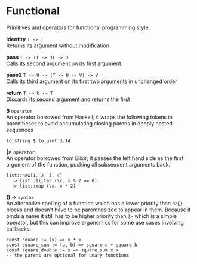 # Functional

Primitives and operators for functional programming style.

**identity** `T -> T` <br/>
Returns its argument without modification

**pass** `T -> (T -> U) -> U` <br/>
Calls its second argument on its first argument.

**pass2** `T -> U -> (T -> U -> V) -> V` <br/>
Calls its third argument on its first two arguments in unchanged order

**return** `T -> U -> T` <br/>
Discards its second argument and returns the first

**&dollar;** `operator` <br/>
An operator borrowed from Haskell; it wraps the following tokens in parentheses to avoid accumulating closing parens in deeply nested sequences

```
to_string $ to_uint 3.14
```

**|>** `operator` <br/>
An operator borrowed from Elixir; it passes the left hand side as the first argument of the function, pushing all subsequent arguments back.

```
list::new[1, 2, 3, 4]
  |> list::filter (\x. x % 2 == 0)
  |> list::map (\x. x * 2)
```


**() =>** `syntax` <br/>
An alternative spelling of a function which has a lower priority than `do{}` blocks and doesn't have to be parenthesized to appear in them. Because it binds a name it still has to be higher priority than `|>` which is a simple operator, but this can improve ergonomics for some use cases involving callbacks.

```
const square := (x) => x * x
const square_sum := (a, b) => square a + square b
const square_double := x => square_sum x x
-- the parens are optional for unary functions
```
